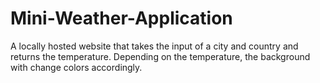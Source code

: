 # Mini-Weather-Application
A locally hosted website that takes the input of a city and country and returns the temperature. Depending on the temperature, the background with change colors accordingly.
